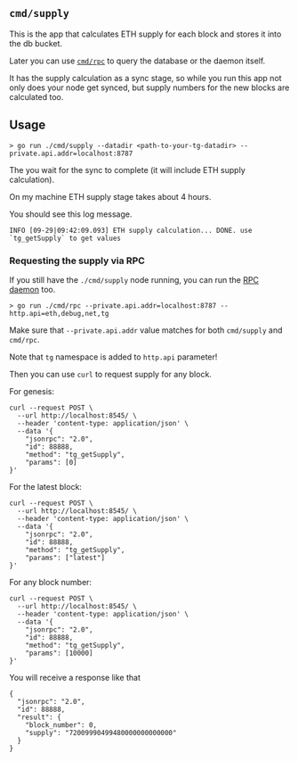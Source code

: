 `cmd/supply`
---

This is the app that calculates ETH supply for each block and stores it into the db bucket.

Later you can use [`cmd/rpc`](../rpc) to query the database or the daemon itself.

It has the supply calculation as a sync stage, so while you run this app not
only does your node get synced, but supply numbers for the new blocks are
calculated too.

## Usage

```
> go run ./cmd/supply --datadir <path-to-your-tg-datadir> --private.api.addr=localhost:8787
```

The you wait for the sync to complete (it will include ETH supply calculation).

On my machine ETH supply stage takes about 4 hours.

You should see this log message.

```
INFO [09-29|09:42:09.093] ETH supply calculation... DONE. use `tg_getSupply` to get values
```

### Requesting the supply via RPC

If you still have the `./cmd/supply` node running, you can run the [RPC daemon](../rpc) too.

```
> go run ./cmd/rpc --private.api.addr=localhost:8787 --http.api=eth,debug,net,tg
```

Make sure that `--private.api.addr` value matches for both `cmd/supply` and `cmd/rpc`.

Note that `tg` namespace is added to `http.api` parameter!

Then you can use `curl` to request supply for any block.


For genesis:
```
curl --request POST \
  --url http://localhost:8545/ \
  --header 'content-type: application/json' \
  --data '{
	"jsonrpc": "2.0",
	"id": 88888,
	"method": "tg_getSupply",
	"params": [0]
}'
```

For the latest block:
```
curl --request POST \
  --url http://localhost:8545/ \
  --header 'content-type: application/json' \
  --data '{
	"jsonrpc": "2.0",
	"id": 88888,
	"method": "tg_getSupply",
	"params": ["latest"]
}'
```

For any block number:
```
curl --request POST \
  --url http://localhost:8545/ \
  --header 'content-type: application/json' \
  --data '{
	"jsonrpc": "2.0",
	"id": 88888,
	"method": "tg_getSupply",
	"params": [10000]
}'
```

You will receive a response like that

```
{
  "jsonrpc": "2.0",
  "id": 88888,
  "result": {
    "block_number": 0,
    "supply": "72009990499480000000000000"
  }
}
```
